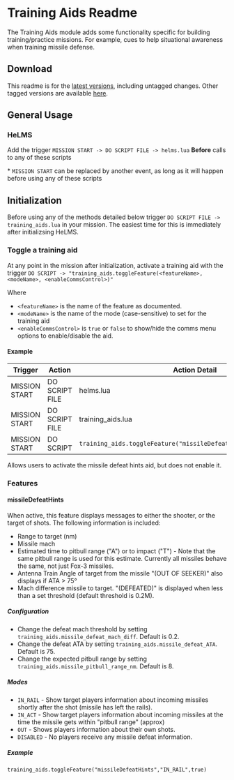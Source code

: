 # Training Aids Readme

The Training Aids module adds some functionality specific for building training/practice missions. For example, cues to help situational awareness when training missile defense.

## Download
This readme is for the [latest versions](https://github.com/HappyGnome/DCS_Scripts/releases/tag/Latest), including untagged changes. Other tagged versions are available [here](https://github.com/HappyGnome/DCS_Scripts/tags).

## General Usage

### HeLMS
Add the trigger `MISSION START -> DO SCRIPT FILE -> helms.lua`
**Before** calls to any of these scripts

\* `MISSION START` can be replaced by another event, as long as it will happen before using any of these scripts

## Initialization

Before using any of the methods detailed below trigger `DO SCRIPT FILE -> training_aids.lua` in your mission. The easiest time for this is immediately after initializsing HeLMS.

### Toggle a training aid

At any point in the mission after initialization, activate a training aid with the trigger `DO SCRIPT -> "training_aids.toggleFeature(<featureName>,<modeName>, <enableCommsControl>)"` 

Where
* `<featureName>` is the name of the feature as documented.
* `<modeName>` is the name of the mode (case-sensitive) to set for the training aid
* `<enableCommsControl>` is `true` or `false` to show/hide the comms menu options to enable/disable the aid.

#### Example

|Trigger|Action|Action Detail|
|---|---|---|
|MISSION START|DO SCRIPT FILE|helms.lua|
|MISSION START|DO SCRIPT FILE|training_aids.lua|
|MISSION START|DO SCRIPT|`training_aids.toggleFeature("missileDefeatHints","DISABLED",true)`|

Allows users to activate the missile defeat hints aid, but does not enable it.

### Features

#### missileDefeatHints

When active, this feature displays messages to either the shooter, or the target of shots. The following information is included:
* Range to target (nm)
* Missile mach
* Estimated time to pitbull range ("A") or to impact ("T") - Note that the same pitbull range is used for this estimate. Currently all missiles behave the same, not just Fox-3 missiles.
* Antenna Train Angle of target from the missile "(OUT OF SEEKER)" also displays if ATA > 75°
* Mach difference missile to target. "(DEFEATED)" is displayed when less than a set threshold (default threshold is 0.2M).

##### Configuration 
* Change the defeat mach threshold by setting `training_aids.missile_defeat_mach_diff`. Default is 0.2.
* Change the defeat ATA by setting `training_aids.missile_defeat_ATA`. Default is 75.
* Change the expected pitbull range by setting `training_aids.missile_pitbull_range_nm`. Default is 8.

##### Modes

* `IN_RAIL` - Show target players information about incoming missiles shortly after the shot (missile has left the rails).
* `IN_ACT` - Show target players information about incoming missiles at the time the missile gets within "pitbull range" (approx)
* `OUT` - Shows players information about their own shots.
* `DISABLED` - No players receive any missile defeat information.

##### Example
`training_aids.toggleFeature("missileDefeatHints","IN_RAIL",true)`
